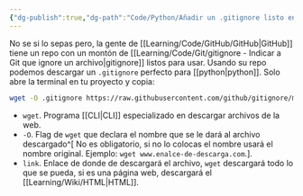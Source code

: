 ```yaml
---
{"dg-publish":true,"dg-path":"Code/Python/Añadir un .gitignore listo en Python.md","permalink":"/code/python/anadir-un-gitignore-listo-en-python/","created":"2024-09-23T18:54","updated":"2024-10-02T12:51"}
---
```


No se si lo sepas pero, la gente de [[Learning/Code/GitHub/GitHub\|GitHub]] tiene un repo con un montón de [[Learning/Code/Git/gitignore - Indicar a Git que ignore un archivo\|gitignore]] listos para usar. Usando su repo podemos descargar un `.gitignore` perfecto para [[python\|python]]. Solo abre la terminal en tu proyecto y copia:
```bash
wget -O .gitignore https://raw.githubusercontent.com/github/gitignore/main/Python.gitignore
```
- `wget`. Programa [[CLI\|CLI]] especializado en descargar archivos de la web.
- `-O`. Flag de `wget` que declara el nombre que se le dará al archivo descargado^[ No es obligatorio, si no lo colocas el nombre usará el nombre original. Ejemplo: `wget www.enalce-de-descarga.com`.].
- `link`. Enlace de donde de descargará el archivo, `wget` descargará todo lo que se pueda, si es una página web, descargará el [[Learning/Wiki/HTML\|HTML]].